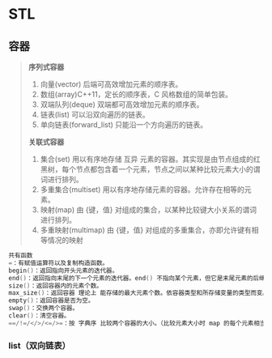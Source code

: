 # STL
## 容器
>**序列式容器**  
>1. 向量(vector) 后端可高效增加元素的顺序表。  
>2. 数组(array)C++11，定长的顺序表，C 风格数组的简单包装。  
>3. 双端队列(deque) 双端都可高效增加元素的顺序表。  
>4. 链表(list) 可以沿双向遍历的链表。  
>5. 单向链表(forward_list) 只能沿一个方向遍历的链表。  
>
>**关联式容器**  
>1. 集合(set) 用以有序地存储 互异 元素的容器。其实现是由节点组成的红黑树，每个节点都包含着一个元素，节点之间以某种比较元素大小的谓词进行排列。  
>2. 多重集合(multiset) 用以有序地存储元素的容器。允许存在相等的元素。  
>3. 映射(map) 由 {键，值} 对组成的集合，以某种比较键大小关系的谓词进行排列。  
>4. 多重映射(multimap) 由 {键，值} 对组成的多重集合，亦即允许键有相等情况的映射  
```cpp
共有函数
=：有赋值运算符以及复制构造函数。
begin()：返回指向开头元素的迭代器。
end()：返回指向末尾的下一个元素的迭代器。end() 不指向某个元素，但它是末尾元素的后继。
size()：返回容器内的元素个数。
max_size()：返回容器 理论上 能存储的最大元素个数。依容器类型和所存储变量的类型而变。
empty()：返回容器是否为空。
swap()：交换两个容器。
clear()：清空容器。
==/!=/</>/<=/>=：按 字典序 比较两个容器的大小。（比较元素大小时 map 的每个元素相当于 set<pair<key, value> >，无序容器不支持 </>/<=/>=。）
```
### list（双向链表）
